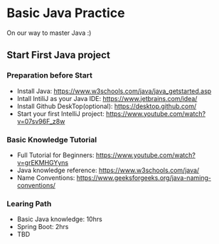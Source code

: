 # Basic Java Practice
On our way to master Java :)

## Start First Java project

### Preparation before Start

* Install Java: https://www.w3schools.com/java/java_getstarted.asp
* Intall IntiliJ as your Java IDE: https://www.jetbrains.com/idea/
* Install Github DeskTop(optional): https://desktop.github.com/
* Start your first IntelliJ project: https://www.youtube.com/watch?v=07sv96F_z8w


### Basic Knowledge Tutorial

* Full Tutorial for Beginners: https://www.youtube.com/watch?v=grEKMHGYyns
* Java knowledge reference: https://www.w3schools.com/java/
* Name Conventions: https://www.geeksforgeeks.org/java-naming-conventions/


### Learing Path

* Basic Java knowledge: 10hrs
* Spring Boot: 2hrs
* TBD